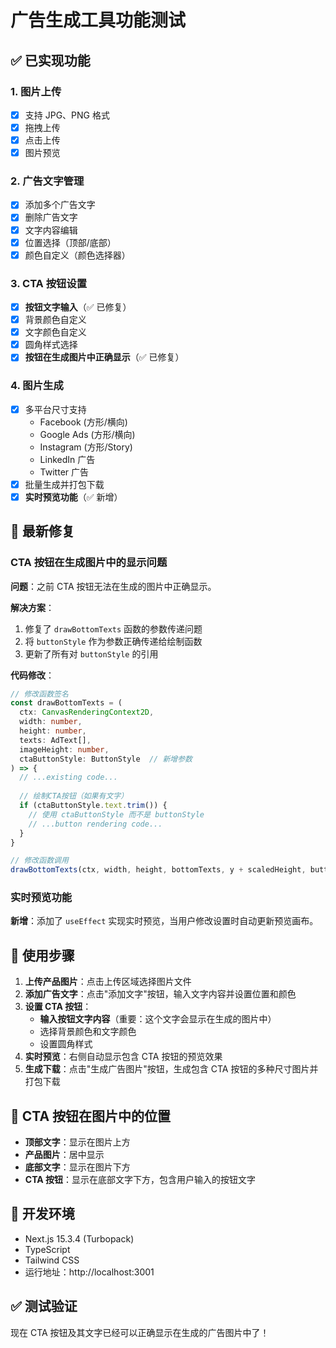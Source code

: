 # 广告生成工具功能测试

## ✅ 已实现功能

### 1. 图片上传
- [x] 支持 JPG、PNG 格式
- [x] 拖拽上传
- [x] 点击上传
- [x] 图片预览

### 2. 广告文字管理
- [x] 添加多个广告文字
- [x] 删除广告文字
- [x] 文字内容编辑
- [x] 位置选择（顶部/底部）
- [x] 颜色自定义（颜色选择器）

### 3. CTA 按钮设置
- [x] **按钮文字输入**（✅ 已修复）
- [x] 背景颜色自定义
- [x] 文字颜色自定义
- [x] 圆角样式选择
- [x] **按钮在生成图片中正确显示**（✅ 已修复）

### 4. 图片生成
- [x] 多平台尺寸支持
  - Facebook (方形/横向)
  - Google Ads (方形/横向)
  - Instagram (方形/Story)
  - LinkedIn 广告
  - Twitter 广告
- [x] 批量生成并打包下载
- [x] **实时预览功能**（✅ 新增）

## 🔧 最新修复

### CTA 按钮在生成图片中的显示问题

**问题**：之前 CTA 按钮无法在生成的图片中正确显示。

**解决方案**：
1. 修复了 `drawBottomTexts` 函数的参数传递问题
2. 将 `buttonStyle` 作为参数正确传递给绘制函数
3. 更新了所有对 `buttonStyle` 的引用

**代码修改**：
```typescript
// 修改函数签名
const drawBottomTexts = (
  ctx: CanvasRenderingContext2D, 
  width: number, 
  height: number, 
  texts: AdText[], 
  imageHeight: number, 
  ctaButtonStyle: ButtonStyle  // 新增参数
) => {
  // ...existing code...
  
  // 绘制CTA按钮（如果有文字）
  if (ctaButtonStyle.text.trim()) {
    // 使用 ctaButtonStyle 而不是 buttonStyle
    // ...button rendering code...
  }
}

// 修改函数调用
drawBottomTexts(ctx, width, height, bottomTexts, y + scaledHeight, buttonStyle)
```

### 实时预览功能

**新增**：添加了 `useEffect` 实现实时预览，当用户修改设置时自动更新预览画布。

## 📝 使用步骤

1. **上传产品图片**：点击上传区域选择图片文件
2. **添加广告文字**：点击"添加文字"按钮，输入文字内容并设置位置和颜色
3. **设置 CTA 按钮**：
   - **输入按钮文字内容**（重要：这个文字会显示在生成的图片中）
   - 选择背景颜色和文字颜色
   - 设置圆角样式
4. **实时预览**：右侧自动显示包含 CTA 按钮的预览效果
5. **生成下载**：点击"生成广告图片"按钮，生成包含 CTA 按钮的多种尺寸图片并打包下载

## 🎯 CTA 按钮在图片中的位置

- **顶部文字**：显示在图片上方
- **产品图片**：居中显示
- **底部文字**：显示在图片下方
- **CTA 按钮**：显示在底部文字下方，包含用户输入的按钮文字

## 🚀 开发环境

- Next.js 15.3.4 (Turbopack)
- TypeScript
- Tailwind CSS
- 运行地址：http://localhost:3001

## ✅ 测试验证

现在 CTA 按钮及其文字已经可以正确显示在生成的广告图片中了！
